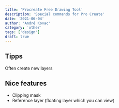 ```yaml
---
title: 'Procreate Free Drawing Tool'
description: 'Special commands for Pro Create'
date: '2021-06-04'
author: 'André Kovac'
category: 'other'
tags: ['design']
draft: true
---
```


## Tipps

Often create new layers

## Nice features

- Clipping mask
- Reference layer (floating layer which you can view)
